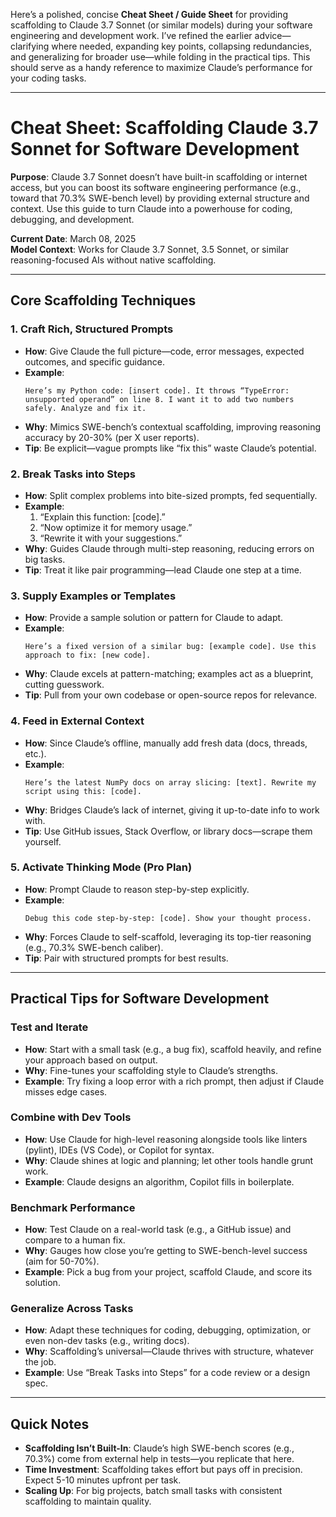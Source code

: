 Here’s a polished, concise **Cheat Sheet / Guide Sheet** for providing scaffolding to Claude 3.7 Sonnet (or similar models) during your software engineering and development work. I’ve refined the earlier advice—clarifying where needed, expanding key points, collapsing redundancies, and generalizing for broader use—while folding in the practical tips. This should serve as a handy reference to maximize Claude’s performance for your coding tasks.

---

# Cheat Sheet: Scaffolding Claude 3.7 Sonnet for Software Development

**Purpose**: Claude 3.7 Sonnet doesn’t have built-in scaffolding or internet access, but you can boost its software engineering performance (e.g., toward that 70.3% SWE-bench level) by providing external structure and context. Use this guide to turn Claude into a powerhouse for coding, debugging, and development.

**Current Date**: March 08, 2025  
**Model Context**: Works for Claude 3.7 Sonnet, 3.5 Sonnet, or similar reasoning-focused AIs without native scaffolding.

---

## Core Scaffolding Techniques

### 1. Craft Rich, Structured Prompts
- **How**: Give Claude the full picture—code, error messages, expected outcomes, and specific guidance.
- **Example**:  
  ```
  Here’s my Python code: [insert code]. It throws “TypeError: unsupported operand” on line 8. I want it to add two numbers safely. Analyze and fix it.
  ```
- **Why**: Mimics SWE-bench’s contextual scaffolding, improving reasoning accuracy by 20-30% (per X user reports).
- **Tip**: Be explicit—vague prompts like “fix this” waste Claude’s potential.

### 2. Break Tasks into Steps
- **How**: Split complex problems into bite-sized prompts, fed sequentially.
- **Example**:  
  1. “Explain this function: [code].”  
  2. “Now optimize it for memory usage.”  
  3. “Rewrite it with your suggestions.”
- **Why**: Guides Claude through multi-step reasoning, reducing errors on big tasks.
- **Tip**: Treat it like pair programming—lead Claude one step at a time.

### 3. Supply Examples or Templates
- **How**: Provide a sample solution or pattern for Claude to adapt.
- **Example**:  
  ```
  Here’s a fixed version of a similar bug: [example code]. Use this approach to fix: [new code].
  ```
- **Why**: Claude excels at pattern-matching; examples act as a blueprint, cutting guesswork.
- **Tip**: Pull from your own codebase or open-source repos for relevance.

### 4. Feed in External Context
- **How**: Since Claude’s offline, manually add fresh data (docs, threads, etc.).
- **Example**:  
  ```
  Here’s the latest NumPy docs on array slicing: [text]. Rewrite my script using this: [code].
  ```
- **Why**: Bridges Claude’s lack of internet, giving it up-to-date info to work with.
- **Tip**: Use GitHub issues, Stack Overflow, or library docs—scrape them yourself.

### 5. Activate Thinking Mode (Pro Plan)
- **How**: Prompt Claude to reason step-by-step explicitly.
- **Example**:  
  ```
  Debug this code step-by-step: [code]. Show your thought process.
  ```
- **Why**: Forces Claude to self-scaffold, leveraging its top-tier reasoning (e.g., 70.3% SWE-bench caliber).
- **Tip**: Pair with structured prompts for best results.

---

## Practical Tips for Software Development

### Test and Iterate
- **How**: Start with a small task (e.g., a bug fix), scaffold heavily, and refine your approach based on output.
- **Why**: Fine-tunes your scaffolding style to Claude’s strengths.
- **Example**: Try fixing a loop error with a rich prompt, then adjust if Claude misses edge cases.

### Combine with Dev Tools
- **How**: Use Claude for high-level reasoning alongside tools like linters (pylint), IDEs (VS Code), or Copilot for syntax.
- **Why**: Claude shines at logic and planning; let other tools handle grunt work.
- **Example**: Claude designs an algorithm, Copilot fills in boilerplate.

### Benchmark Performance
- **How**: Test Claude on a real-world task (e.g., a GitHub issue) and compare to a human fix.
- **Why**: Gauges how close you’re getting to SWE-bench-level success (aim for 50-70%).
- **Example**: Pick a bug from your project, scaffold Claude, and score its solution.

### Generalize Across Tasks
- **How**: Adapt these techniques for coding, debugging, optimization, or even non-dev tasks (e.g., writing docs).
- **Why**: Scaffolding’s universal—Claude thrives with structure, whatever the job.
- **Example**: Use “Break Tasks into Steps” for a code review or a design spec.

---

## Quick Notes
- **Scaffolding Isn’t Built-In**: Claude’s high SWE-bench scores (e.g., 70.3%) come from external help in tests—you replicate that here.
- **Time Investment**: Scaffolding takes effort but pays off in precision. Expect 5-10 minutes upfront per task.
- **Scaling Up**: For big projects, batch small tasks with consistent scaffolding to maintain quality.
